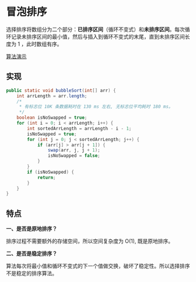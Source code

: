 # 冒泡排序

选择排序将数组分为二个部分：**已排序区间**（循环不变式）和**未排序区间**。每次循环记录未排序区间的最小值，然后与插入到循环不变式的末尾，直到未排序区间长度为 1 ，此时数组有序。

[算法演示](https://visualgo.net/en/sorting)

## 实现

```java
public static void bubbleSort(int[] arr) {
    int arrLength = arr.length;
    /*
     * 有标志位 10K 条数据耗时在 130 ms 左右, 无标志位平均耗时 180 ms。
     */
    boolean isNoSwapped = true;
    for (int i = 0; i < arrLength; i++) {
        int sortedArrLength = arrLength - i - 1;
        isNoSwapped = true;
        for (int j = 0; j < sortedArrLength; j++) {
            if (arr[j] > arr[j + 1]) {
                swap(arr, j, j + 1);
                isNoSwapped = false;
            }
        }
        if (isNoSwapped) {
            return;
        }
    }
}
```



## 特点

**一、是否是原地排序？**

排序过程不需要额外的存储空间，所以空间复杂度为 O(1), 既是原地排序。



**二、是否是稳定排序？**

算法每次将最小值和循环不变式的下一个值做交换，破坏了稳定性。所以选择排序不是稳定的排序算法。

